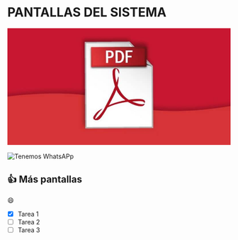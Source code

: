 # PANTALLAS DEL SISTEMA

![Captura de pantalla](Docs/Adobe-Reader.jpg)

![Tenemos WhatsAPp](https://img.shields.io/badge/WhatsApp-25D366?style=for-the-badge&logo=whatsapp&logoColor=white)

## 👍 Más pantallas

<p>&#128516 </p> 

- [x] Tarea 1
- [ ] Tarea 2
- [ ] Tarea 3
